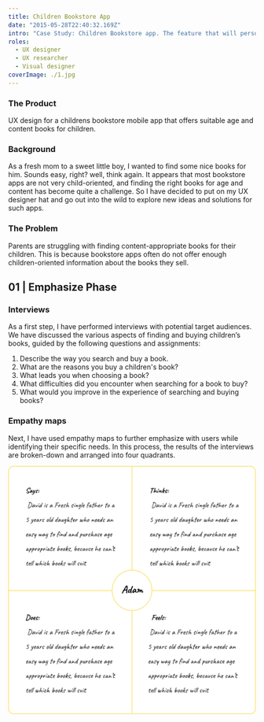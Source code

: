 ```yaml
---
title: Children Bookstore App
date: "2015-05-28T22:40:32.169Z"
intro: "Case Study: Children Bookstore app. The feature that will personally help caregivers find the right children book."
roles:
  - UX designer
  - UX researcher
  - Visual designer
coverImage: ./1.jpg
---
```


<div class="section">

  ### The Product
  UX design for a childrens bookstore mobile app that offers suitable age and content books for children.

  ### Background
  As a fresh mom to a sweet little boy, I wanted to find some nice books for him. Sounds easy, right? well, think again. It appears that most bookstore apps are not very child-oriented, and finding the right books for age and content has become quite a challenge. So I have decided to put on my UX designer hat and go out into the wild to explore new ideas and solutions for such apps. 

  ### The Problem
  Parents are struggling with finding content-appropriate books for their children. This is because bookstore apps often do not offer enough children-oriented information about the books they sell.

</div>

## 01  |  Emphasize Phase

<div class="section">

  ### Interviews

As a first step, I have performed interviews with potential target audiences. We have discussed the various aspects of finding and buying children’s books, guided by the following questions and assignments:

  1. Describe the way you search and buy a book.
  2. What are the reasons you buy a children's book?
  3. What leads you when choosing a book?
  4. What difficulties did you encounter when searching for a book to buy?
  5. What would you improve in the experience of searching and buying books?

  ### Empathy maps

  Next, I have used empathy maps to further emphasize with users while identifying their specific needs. In this process, the results of the interviews are broken-down and arranged into four quadrants.

  <div class="photo">

  ![empathy map](./2.jpg)

  </div>
</div>
